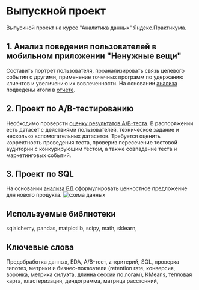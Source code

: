 # Выпускной проект
Выпускной проект на курсе "Аналитика данных" Яндекс.Практикума.

## 1. Анализ поведения пользователей в мобильном приложении "Ненужные вещи"
Составить портрет пользователя, проанализировать связь целевого события с другими, применение точечных программ по удержанию клиентов и увеличению их вовлеченности.
На основании [анализа](grand_mobile_app_users.ipynb) подведены итоги в [отчете](Анализ_поведения_пользователей_в_мобильном_приложении.pdf).

## 2. Проект по А/B-тестированию
Необходимо проверсти [оценку результатов A/B-теста](a_b_project.ipynb). В распоряжении есть датасет с действиями пользователей, техническое задание и несколько вспомогательных датасетов. Требуется оценить корректность проведения теста, проверив пересечение тестовой аудитории с конкурирующим тестом, а также совпадение теста и маркетинговых событий.

## 3. Проект по SQL
На основании [анализа](sql_project.ipynb) БД сформулировать ценностное предложение для нового продукта.
![схема данных](https://user-images.githubusercontent.com/62104692/165951070-a18fe350-40a8-45af-bfcf-1564b8d34236.png)


## Используемые библиотеки
sqlalchemy, pandas, matplotlib, scipy, math, sklearn, 

## Ключевые слова
Предобработка данных, EDA, A/B-тест,  z-критерий, SQL, проверка гипотез, метрики и бизнес-показатели (retention rate, конверсия, воронка, метрика силуэта, длинна сессии по логам), KMeans, тепловая карта, кластеризация, дендограмма, матрица расстояний, 
